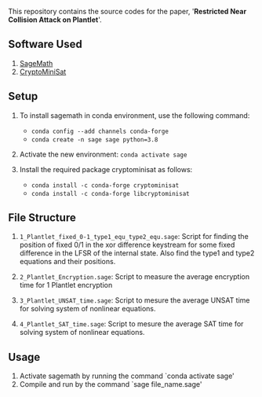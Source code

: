 This repository contains the source codes for the paper, '**Restricted Near Collision Attack on Plantlet**'. 

## Software Used
1. [SageMath](https://www.sagemath.org/)
2. [CryptoMiniSat](https://github.com/msoos/cryptominisat)


## Setup

1. To install sagemath in conda environment, use the following command:
	+ `conda config --add channels conda-forge`
	+ `conda create -n sage sage python=3.8`

2. Activate the new environment: `conda activate sage`
3. Install the required package cryptominisat as follows:
	* `conda install -c conda-forge cryptominisat`
	* `conda install -c conda-forge libcryptominisat`



## File Structure

1. `1_Plantlet_fixed_0-1_type1_equ_type2_equ.sage`: Script for finding the position of fixed 0/1 in the xor difference keystream for some fixed difference in the LFSR of the internal state. Also find the type1 and type2 equations and their positions.

2. `2_Plantlet_Encryption.sage`: Script to measure the average encryption time for 1 Plantlet encryption

3. `3_Plantlet_UNSAT_time.sage`: Script to mesure the average UNSAT time for solving system of nonlinear equations.

3. `4_Plantlet_SAT_time.sage`: Script to mesure the average SAT time for solving system of nonlinear equations.



## Usage
1. Activate sagemath by running the command `conda activate sage'
2. Compile and run by the command `sage file_name.sage' 

